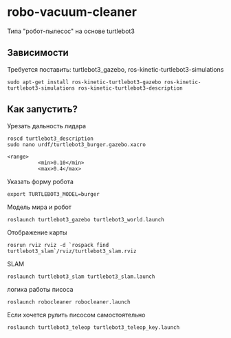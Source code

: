 # robo-vacuum-cleaner
Типа "робот-пылесос" на основе turtlebot3

## Зависимости
Требуется поставить: turtlebot3_gazebo, ros-kinetic-turtlebot3-simulations
```
sudo apt-get install ros-kinetic-turtlebot3-gazebo ros-kinetic-turtlebot3-simulations ros-kinetic-turtlebot3-description

```
## Как запустить?

Урезать дальность лидара
```
roscd turtlebot3_description
sudo nano urdf/turtlebot3_burger.gazebo.xacro
```
```
<range>
          <min>0.10</min>
          <max>0.4</max>
```
Указать форму робота
```
export TURTLEBOT3_MODEL=burger
```
Модель мира и робот
```
roslaunch turtlebot3_gazebo turtlebot3_world.launch
```
Отображение карты
```
rosrun rviz rviz -d `rospack find turtlebot3_slam`/rviz/turtlebot3_slam.rviz
```
SLAM
```
roslaunch turtlebot3_slam turtlebot3_slam.launch
```
логика работы писоса
```
roslaunch robocleaner robocleaner.launch
```
Если хочется рулить писосом самостоятельно
```
roslaunch turtlebot3_teleop turtlebot3_teleop_key.launch
```
